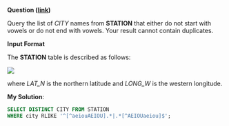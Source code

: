 **Question ([link](https://www.hackerrank.com/challenges/weather-observation-station-11))**

Query the list of *CITY* names from **STATION** that either do not start with vowels or do not end with vowels. Your result cannot contain duplicates.

**Input Format**

The **STATION** table is described as follows:

![](https://s3.amazonaws.com/hr-challenge-images/9336/1449345840-5f0a551030-Station.jpg)

where *LAT\_N* is the northern latitude and *LONG\_W* is the western longitude.

**My Solution**:

```sql
SELECT DISTINCT CITY FROM STATION 
WHERE city RLIKE '^[^aeiouAEIOU].*|.*[^AEIOUaeiou]$';
```
